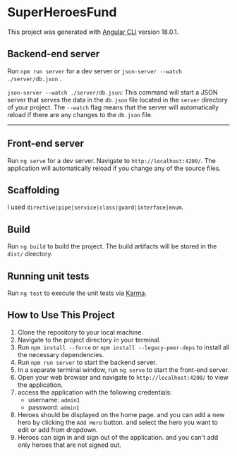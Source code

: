 # SuperHeroesFund

This project was generated with [Angular CLI](https://github.com/angular/angular-cli) version 18.0.1.

## Backend-end server

Run `npm run server` for a dev server or `json-server --watch ./server/db.json` .

`json-server --watch ./server/db.json`: This command will start a JSON server that serves the data in the `db.json` file located in the `server` directory of your project.
   The `--watch` flag means that the server will automatically reload if there are any changes to the `db.json` file.
***
## Front-end server

Run `ng serve` for a dev server. Navigate to `http://localhost:4200/`. The application will automatically reload if you change any of the source files.

## Scaffolding

I used `directive|pipe|service|class|guard|interface|enum`.

## Build

Run `ng build` to build the project. The build artifacts will be stored in the `dist/` directory.

## Running unit tests

Run `ng test` to execute the unit tests via [Karma](https://karma-runner.github.io).

## How to Use This Project

1. Clone the repository to your local machine.
2. Navigate to the project directory in your terminal.
3. Run `npm install --force` or  `npm install --legacy-peer-deps` to install all the necessary dependencies.
4. Run `npm run server` to start the backend server.
5. In a separate terminal window, run `ng serve` to start the front-end server.
6. Open your web browser and navigate to `http://localhost:4200/` to view the application.
7. access the application with the following credentials:
   - username: `admin1`
   - password: `admin1`
8. Heroes should be displayed on the home page. and you can add a new hero by clicking the `Add Hero` button. and select the hero you want to edit or add from dropdown.
9. Heroes can sign in and sign out of the application. and you can't add only heroes that are not signed out.
